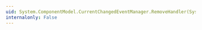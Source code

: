 ```yaml
---
uid: System.ComponentModel.CurrentChangedEventManager.RemoveHandler(System.ComponentModel.ICollectionView,System.EventHandler{System.EventArgs})
internalonly: False
---
```

